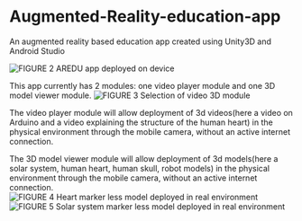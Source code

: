 # Augmented-Reality-education-app
An augmented reality based education app created using Unity3D and Android Studio

![FIGURE 2  AREDU app deployed on device](https://user-images.githubusercontent.com/86050545/158010644-c562ee2e-d940-496d-b790-94055b2f3016.png)


This app currently has 2 modules: one video player module and one 3D model viewer module.
![FIGURE 3  Selection of video 3D module](https://user-images.githubusercontent.com/86050545/158010649-4e702b3d-b6c6-4090-9299-17855396b329.png)


The video player module will allow deployment of 3d videos(here a video on Arduino and a video explaining the structure of the human heart) in the physical environment through the mobile camera, without an active internet connection.

The 3D model viewer module will allow deployment of 3d models(here a solar system, human heart, human skull, robot models) in the physical environment through the mobile camera, without an active internet connection.
![FIGURE 4  Heart marker less model deployed in real environment](https://user-images.githubusercontent.com/86050545/158010657-dae2fb65-f73d-4b84-927a-112b5228e460.png)
![FIGURE 5  Solar system marker less model deployed in real environment](https://user-images.githubusercontent.com/86050545/158010662-75a1098a-d314-4508-af3a-0bfc67eab295.png)
